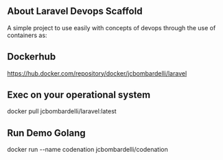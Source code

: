## About Laravel Devops Scaffold

A simple project to use easily with concepts of devops through the use of containers as:

## Dockerhub

https://hub.docker.com/repository/docker/jcbombardelli/laravel

## Exec on your operational system

docker pull jcbombardelli/laravel:latest

## Run Demo Golang

docker run --name codenation jcbombardelli/codenation

